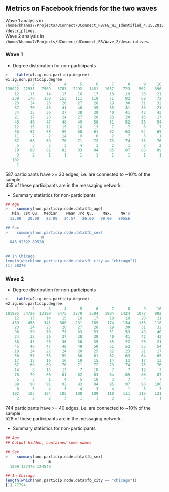 ## Metrics on Facebook friends for the two waves

Wave 1 analysis in `/home/khanna7/Projects/UConnect/UConnect_FB/FB_W1_Identified_4.15.2015/descriptives`.  
Wave 2 analysis in `/home/khanna7/Projects/UConnect/UConnect_FB/Wave_2/descriptives`.

### Wave 1
* Degree distribution for non-participants

```r
>    table(w1.ig.non.particip.degree)
w1.ig.non.particip.degree
     1      2      3      4      5      6      7      8      9     10     11 
139022  22931   7969   3783   2292   1451   1057    723    562    396    315 
    12     13     14     15     16     17     18     19     20     21     22 
   239    176    150    153    111    118     71     82     68     72     65 
    23     24     25     26     27     28     29     30     31     32     33 
    37     70     45     41     40     35     35     31     33     21     29 
    34     35     36     37     38     39     40     41     42     43     44 
    21     17     28     24     27     20     23     20     16     17     21 
    45     46     47     48     49     50     51     52     53     54     55 
    12     15     12     15     16     13      7      7      6      7     10 
    56     57     58     59     60     61     62     63     64     65     66 
    11      7      2     14      9      6      2      7      5      1      9 
    67     68     69     70     71     72     73     74     75     76     78 
     5      3      5      3      4      3      2      1      2      2      1 
    79     80     81     82     83     84     85     87     88     89     91 
     3      2      1      1      1      1      1      1      1      1      1 
   102 
     1 
``` 
587 participants have >= 30 edges, i.e. are connected to ~10% of the sample.    
455 of these participants are in the messaging network.

* Summary statistics for non-participants
```r
## Age
>    summary(non.particip.node.data$fb_age)
   Min. 1st Qu.  Median    Mean 3rd Qu.    Max.    NA's 
  13.00   20.00   23.00   24.57   26.00   90.00   89556
  
## Sex
>    summary(non.particip.node.data$fb_sex)
          f     m 
  846 92322 89528 
  
  
## In Chicago
length(which(non.particip.node.data$fb_city == "chicago"))
[1] 58270
```

### Wave 2

* Degree distribution for non-participants
```r
>    table(w2.ig.non.particip.degree)
w2.ig.non.particip.degree
     1      2      3      4      5      6      7      8      9     10     11 
181985  34729  13190   6475   3870   2584   1904   1424   1072    892    694 
    12     13     14     15     16     17     18     19     20     21     22 
   469    458    341    300    231    189    174    134    136    118     99 
    23     24     25     26     27     28     29     30     31     32     33 
    96     99     78     73     63     53     51     53     49     40     43 
    34     35     36     37     38     39     40     41     42     43     44 
    38     43     26     36     36     35     35     22     26     21     30 
    45     46     47     48     49     50     51     52     53     54     55 
    18     24     22     24     20     25     22     23     21     17     20 
    56     57     58     59     60     61     62     63     64     65     66 
    17     15     16     16     19     15     14     13     17     13     10 
    67     68     69     70     71     72     73     74     75     76     77 
    14      8     16     13      7     10      7      7     12      3      3 
    78     79     80     81     82     83     84     85     86     87     88 
     5      3      1      4      5     10      3      7      4      7      6 
    89     90     91     92     93     94     95     97     98    100    101 
     6      5      4      3      4      3      4      1      3      3      1 
   102    103    104    105    108    109    110    111    116    121    125 
     2      2      2      3      1      1      2      1      1      1      1
```
744 participants have >= 40 edges, i.e. are connected to ~10% of the sample.    
528 of these participants are in the messaging network.

* Summary statistics for non-participants
```r
## Age
## Output hidden, contained some names
  
## Sex
>    summary(non.particip.node.data$fb_sex)
            f      m 
  1099 127476 124549 
  
## In Chicago
length(which(non.particip.node.data$fb_city == "chicago"))
[1] 77794
```





















